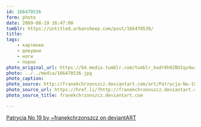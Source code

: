 ```yaml
---
id: 166470536
form: photo
date: 2009-08-19 16:47:00
tumblr: https://untitled.urbansheep.com/post/166470536/
title:
tags:
    - картинки
    - девушки
    - ноги
    - порно
photo_original_url: https://64.media.tumblr.com/tumblr_kodr6h0JBU1qz4wzio1_1280.jpg
photo: ../../media/166470536.jpg
photo_caption:
photo_source: http://franekchrzonszcz.deviantart.com/art/Patrycja-No-19-124487169
photo_source_url: https://href.li/?http://franekchrzonszcz.deviantart.com/art/Patrycja-No-19-124487169
photo_source_title: franekchrzonszcz.deviantart.com

---
```


<p><a href="http://franekchrzonszcz.deviantart.com/art/Patrycja-No-19-124487169">Patrycja No 19 by ~franekchrzonszcz on deviantART</a></p>
